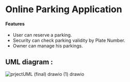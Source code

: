 

# Online Parking Application 

#### Features  
-  User can reserve a parking.
- Security can check parking validity by Plate Number.
- Owner can manage his parkings.


## UML diagram : 
![prjectUML (final) drawio (1) drawio](https://user-images.githubusercontent.com/47796658/173203646-02baeb6e-cbe7-46be-bbe7-83693df9a715.png)
